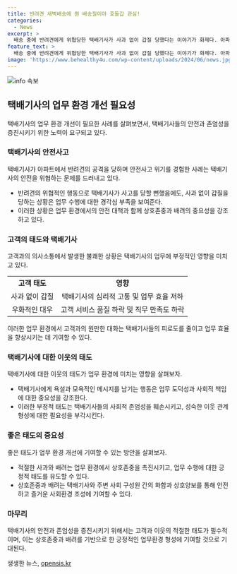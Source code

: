 ```yaml
---
title: 반려견 새벽배송에 뭔 배송질이야 호들갑 관심!
categories:
  - News
excerpt: >
  배송 중에 반려견에게 위협당한 택배기사가 사과 없이 갑질 당했다는 이야기가 화제다. 아파트 공동현관으로 들어가려던 택배기사가 반려견에게 달려들린 후 사과 대신 욕설을 들었다. 이에 글쓴이는 택배기사에게 음료수를 준 적이 있는데, 세상에는 사과해주는 사람들이 많은데 왜 갑질하는 사람들이 많을까라며 안타까움을 토로했다. 또한, 다른 택배기사가 욕설과 낙서로 고통을 겪고 있어 조금만 친절하게 대해달라고 호소했다. 이들의 이야기가 사회적으로 큰 관심을 끌고 있다.
feature_text: >
  배송 중에 반려견에게 위협당한 택배기사가 사과 없이 갑질 당했다는 이야기가 화제다. 아파트 공동현관으로 들어가려던 택배기사가 반려견에게 달려들린 후 사과 대신 욕설을 들었다. 이에 글쓴이는 택배기사에게 음료수를 준 적이 있는데, 세상에는 사과해주는 사람들이 많은데 왜 갑질하는 사람들이 많을까라며 안타까움을 토로했다. 또한, 다른 택배기사가 욕설과 낙서로 고통을 겪고 있어 조금만 친절하게 대해달라고 호소했다. 이들의 이야기가 사회적으로 큰 관심을 끌고 있다.
image: 'https://www.behealthy4u.com/wp-content/uploads/2024/06/news.jpg'
---
```


<p><img src="https://www.behealthy4u.com/wp-content/uploads/2024/06/news.jpg" alt="info 속보" /></p>

<h2 data-ke-size="size26">택배기사의 업무 환경 개선 필요성</h2>

<p data-ke-size="size16">택배기사의 업무 환경 개선이 필요한 사례를 살펴보면서, 택배기사들의 안전과 존엄성을 증진시키기 위한 노력이 요구되고 있다.</p>

<h3>택배기사의 안전사고</h3>

<p data-ke-size="size16">택배기사가 아파트에서 반려견의 공격을 당하며 안전사고 위기를 경험한 사례는 택배기사의 안전을 위협하는 문제를 드러내고 있다.</p>

<ul>
  <li>반려견의 위협적인 행동으로 택배기사가 사고를 당할 뻔했음에도, 사과 없이 갑질을 당하는 상황은 업무 수행에 대한 경각심 부족을 보여준다.</li>
  <li>이러한 상황은 업무 환경에서의 안전 대책과 함께 상호존중과 배려의 중요성을 강조하고 있다.</li>
</ul>

<h3>고객의 태도와 택배기사</h3>

<p data-ke-size="size16">고객과의 의사소통에서 발생한 불쾌한 상황은 택배기사의 업무에 부정적인 영향을 미치고 있다.</p>

<table>
  <tr>
    <td style="text-align: center; height: 17px;"><b>고객 태도</b></td>
    <td style="text-align: center; height: 17px;"><b>영향</b></td>
  </tr>
  <tr>
    <td style="text-align: center; height: 17px;">사과 없이 갑질</td>
    <td style="text-align: center; height: 17px;">택배기사의 심리적 고통 및 업무 효율 저하</td>
  </tr>
  <tr>
    <td style="text-align: center; height: 17px;">우화적인 대우</td>
    <td style="text-align: center; height: 17px;">고객 서비스 품질 하락 및 직무 만족도 하락</td>
  </tr>
</table>

<p data-ke-size="size16">이러한 업무 환경에서 고객과의 원만한 대화는 택배기사들의 피로도를 줄이고 업무 효율을 향상시키는 데 기여할 수 있다.</p>

<h3>택배기사에 대한 이웃의 태도</h3>

<p data-ke-size="size16">택배기사에 대한 이웃의 태도가 업무 환경에 미치는 영향을 살펴보자.</p>

<ul>
  <li>택배기사에게 욕설과 모욕적인 메시지를 남기는 행동은 업무 도덕성과 사회적 책임에 대한 중요성을 강조한다.</li>
  <li>이러한 부정적 태도는 택배기사들의 사회적 존엄성을 훼손시키고, 성숙한 이웃 관계 형성에 대한 필요성을 부각시킨다.</li>
</ul>

<h3>좋은 태도의 중요성</h3>

<p data-ke-size="size16">좋은 태도가 업무 환경 개선에 기여할 수 있는 방안을 살펴보자.</p>

<ul>
  <li>적절한 사과와 배려는 업무 환경에서 상호존중을 촉진시키고, 업무 수행에 대한 긍정적 태도를 유도할 수 있다.</li>
  <li>상호존중과 배려는 택배기사와 주변 사회 구성원 간의 화합과 상호양보를 통해 안전하고 즐거운 사회환경 조성에 기여할 수 있다.</li>
</ul>

<h3>마무리</h3>

<p data-ke-size="size16">택배기사의 안전과 존엄성을 증진시키기 위해서는 고객과 이웃의 적절한 태도가 필수적이며, 이는 상호존중과 배려를 기반으로 한 긍정적인 업무환경 형성에 기여할 것으로 기대된다.</p>
생생한 뉴스, <a href="https://opensis.kr" rel="dofollow">opensis.kr</a>


